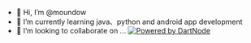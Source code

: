 - 👋 Hi, I’m @moundow
- 🌱 I’m currently learning java、python and android app development
- 💞️ I’m looking to collaborate on ...
[![Powered by DartNode](https://dartnode.com/branding/DN-Open-Source-sm.png)](https://dartnode.com "Powered by DartNode - Free VPS for Open Source")

<!---
moundow/moundow is a ✨ special ✨ repository because its `README.md` (this file) appears on your GitHub profile.
You can click the Preview link to take a look at your changes.
--->
